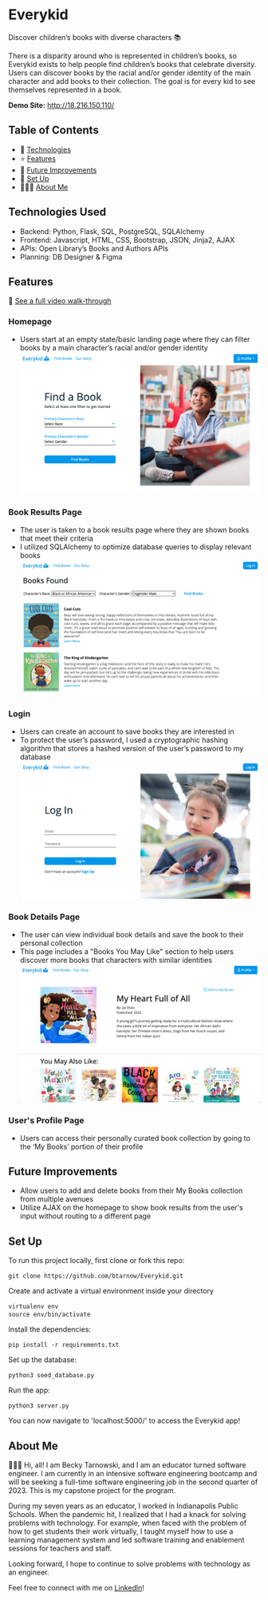 # Everykid 
Discover children’s books with diverse characters 📚

There is a disparity around who is represented in children’s books, so Everykid exists to help people find children’s books that celebrate diversity. Users can discover books by the racial and/or gender identity of the main character and add books to their collection. The goal is for every kid to see themselves represented in a book.

**Demo Site:** http://18.216.150.110/

## Table of Contents
* 🤖 [Technologies](#technologies-used)
* ⭐ [Features](#features)
* 🚀 [Future Improvements](#future-improvements)
* 📖 [Set Up](#set-up)
* 👩🏼‍💻 [About Me](#about-me)

## Technologies Used
* Backend: Python, Flask, SQL, PostgreSQL, SQLAlchemy
* Frontend: Javascript, HTML, CSS, Bootstrap, JSON, Jinja2, AJAX
* APIs: Open Library’s Books and Authors APIs
* Planning: DB Designer & Figma 
<!-- * Data Model: 
![Data Model](/static/screenshots/data_model.png) -->

## Features
🎥 [See a full video walk-through](https://youtu.be/d1moGgvH0Ew)

### Homepage
* Users start at an empty state/basic landing page where they can filter books by a main character’s racial and/or gender identity
![Homepage](/static/screenshots/homepage.png)

### Book Results Page
* The user is taken to a book results page where they are shown books that meet their criteria 
* I utilized SQLAlchemy to optimize database queries to display relevant books 
![Book Results Page](/static/screenshots/book-results.png)

### Login 
* Users can create an account to save books they are interested in
* To protect the user’s password, I used a ​​cryptographic hashing algorithm that stores a hashed version of the user’s password to my database
![Book Results Page](/static/screenshots/login.png)

### Book Details Page 
* The user can view individual book details and save the book to their personal collection
* This page includes a "Books You May Like" section to help users discover more books that characters with similar identities
![Book Details Page](/static/screenshots/book-details.png)

### User's Profile Page
* Users can access their personally curated book collection by going to the ‘My Books’ portion of their profile

## Future Improvements
* Allow users to add and delete books from their My Books collection from multiple avenues 
* Utilize AJAX on the homepage to show book results from the user's input without routing to a different page

## Set Up
To run this project locally, first clone or fork this repo:
```
git clone https://github.com/btarnow/Everykid.git
```
Create and activate a virtual environment inside your directory
```
virtualenv env
source env/bin/activate
```
Install the dependencies:
```
pip install -r requirements.txt
```

Set up the database:
```
python3 seed_database.py
```
Run the app:
```
python3 server.py
```
You can now navigate to 'localhost:5000/' to access the Everykid app!

## About Me
👩🏼‍💻 Hi, all! I am Becky Tarnowski, and I am an educator turned software engineer. I am currently in an intensive software engineering bootcamp and will be seeking a full-time software engineering job in the second quarter of 2023. This is my capstone project for the program.

During my seven years as an educator, I worked in Indianapolis Public Schools. When the pandemic hit, I realized that I had a knack for solving problems with technology. For example, when faced with the problem of how to get students their work virtually, I taught myself how to use a learning management system and led software training and enablement sessions for teachers and staff. 

Looking forward, I hope to continue to solve problems with technology as an engineer. 

Feel free to connect with me on [LinkedIn](https://www.linkedin.com/in/becky-tarnowski/)!




